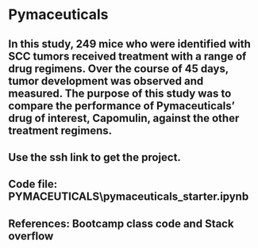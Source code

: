 # Pymaceuticals

## In this study, 249 mice who were identified with SCC tumors received treatment with a range of drug regimens. Over the course of 45 days, tumor development was observed and measured. The purpose of this study was to compare the performance of Pymaceuticals’ drug of interest, Capomulin, against the other treatment regimens.

## Use the ssh link to get the project. 
## Code file: PYMACEUTICALS\pymaceuticals_starter.ipynb
## References: Bootcamp class code and Stack overflow